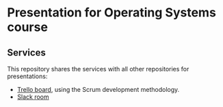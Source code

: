 # Presentation for Operating Systems course


## Services

This repository shares the services with all other repositories for presentations:

* [Trello board](https://trello.com/b/w7x3vMpM/presentations),
  using the Scrum development methodology.
* [Slack room](https://cesena.slack.com/messages/presentations)
